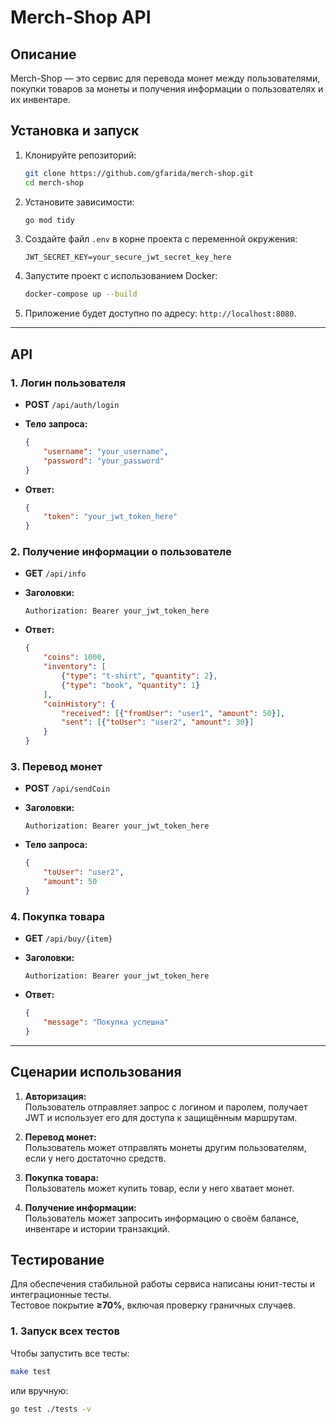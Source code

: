 # Merch-Shop API

## Описание
Merch-Shop — это сервис для перевода монет между пользователями, покупки товаров за монеты и получения информации о пользователях и их инвентаре.

## Установка и запуск

1. Клонируйте репозиторий:
    ```sh
    git clone https://github.com/gfarida/merch-shop.git
    cd merch-shop
    ```

2. Установите зависимости:
    ```sh
    go mod tidy
    ```

3. Создайте файл `.env` в корне проекта с переменной окружения:
    ```env
    JWT_SECRET_KEY=your_secure_jwt_secret_key_here
    ```

4. Запустите проект с использованием Docker:
    ```sh
    docker-compose up --build
    ```

5. Приложение будет доступно по адресу: `http://localhost:8080`.

---

## API

### 1. Логин пользователя
- **POST** `/api/auth/login`
- **Тело запроса:**
    ```json
    {
        "username": "your_username",
        "password": "your_password"
    }
    ```

- **Ответ:**
    ```json
    {
        "token": "your_jwt_token_here"
    }
    ```

### 2. Получение информации о пользователе
- **GET** `/api/info`
- **Заголовки:**
    ```http
    Authorization: Bearer your_jwt_token_here
    ```

- **Ответ:**
    ```json
    {
        "coins": 1000,
        "inventory": [
            {"type": "t-shirt", "quantity": 2},
            {"type": "book", "quantity": 1}
        ],
        "coinHistory": {
            "received": [{"fromUser": "user1", "amount": 50}],
            "sent": [{"toUser": "user2", "amount": 30}]
        }
    }
    ```

### 3. Перевод монет
- **POST** `/api/sendCoin`
- **Заголовки:**
    ```http
    Authorization: Bearer your_jwt_token_here
    ```

- **Тело запроса:**
    ```json
    {
        "toUser": "user2",
        "amount": 50
    }
    ```

### 4. Покупка товара
- **GET** `/api/buy/{item}`
- **Заголовки:**
    ```http
    Authorization: Bearer your_jwt_token_here
    ```

- **Ответ:**
    ```json
    {
        "message": "Покупка успешна"
    }
    ```

---

## Сценарии использования

1. **Авторизация:**  
    Пользователь отправляет запрос с логином и паролем, получает JWT и использует его для доступа к защищённым маршрутам.

2. **Перевод монет:**  
    Пользователь может отправлять монеты другим пользователям, если у него достаточно средств.

3. **Покупка товара:**  
    Пользователь может купить товар, если у него хватает монет.

4. **Получение информации:**  
    Пользователь может запросить информацию о своём балансе, инвентаре и истории транзакций.

## Тестирование

Для обеспечения стабильной работы сервиса написаны юнит-тесты и интеграционные тесты.  
Тестовое покрытие **≥70%**, включая проверку граничных случаев.

### 1. Запуск всех тестов
Чтобы запустить все тесты:
```sh
make test
```

или вручную:
```sh
go test ./tests -v
```